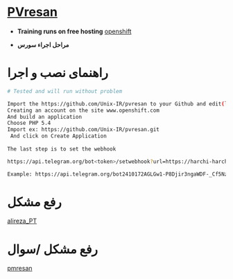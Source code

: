 # [PVresan](https://telegram.me/dontedit_bot)

* **Training runs on free hosting**
[openshift](https://www.openshift.com/)

* **مراحل اجراء سورس**


# راهنمای نصب و اجرا

```sh
# Tested and will run without problem

Import the https://github.com/Unix-IR/pvresan to your Github and edit(line 2 token|line 118 userid-admin)
Creating an account on the site www.openshift.com
And build an application
Choose PHP 5.4
Import ex: https://github.com/Unix-IR/pvresan.git
 And click on Create Application
 
The last step is to set the webhook

https://api.telegram.org/bot<token>/setwebhook?url=https://harchi-harchi.rhcloud.com/Luncher.php

Example: https://api.telegram.org/bot2410172AGLGw1-P8Djir3ngaWDF-_Cf5Nzx-47Q/setwebhook?url=https://phppvresan-alirezapt.rhcloud.com/Luncher.php
```

# رفع مشکل 
[alireza_PT](https://telegram.me/cliapi)

# رفع مشکل /سوال 
[pmresan](https://telegram.me/alireza_pt_bot) 
